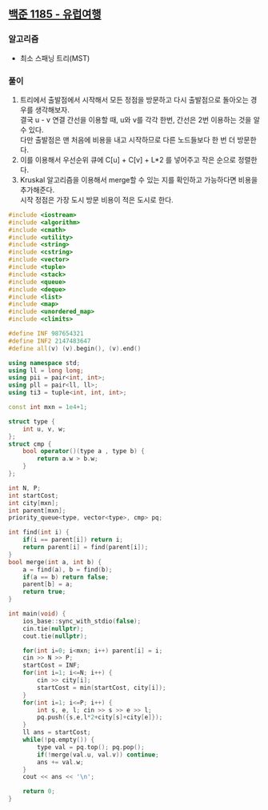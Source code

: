 ## [백준 1185 - 유럽여행](https://www.acmicpc.net/problem/1185)

### 알고리즘
- 최소 스패닝 트리(MST)

### 풀이
1. 트리에서 출발점에서 시작해서 모든 정점을 방문하고 다시 출발점으로 돌아오는 경우를 생각해보자.  
   결국 u - v 연결 간선을 이용할 때, u와 v를 각각 한번, 간선은 2번 이용하는 것을 알 수 있다.  
   다만 출발점은 맨 처음에 비용을 내고 시작하므로 다른 노드들보다 한 번 더 방문한다.
2. 이를 이용해서 우선순위 큐에 C[u] + C[v] + L*2 를 넣어주고 작은 순으로 정렬한다.
3. Kruskal 알고리즘을 이용해서 merge할 수 있는 지를 확인하고 가능하다면 비용을 추가해준다.  
   시작 정점은 가장 도시 방문 비용이 적은 도시로 한다.

```c++
#include <iostream>
#include <algorithm>
#include <cmath>
#include <utility>
#include <string>
#include <cstring>
#include <vector>
#include <tuple>
#include <stack>
#include <queue>
#include <deque>
#include <list>
#include <map>
#include <unordered_map>
#include <climits>

#define INF 987654321
#define INF2 2147483647
#define all(v) (v).begin(), (v).end()

using namespace std;
using ll = long long;
using pii = pair<int, int>;
using pll = pair<ll, ll>;
using ti3 = tuple<int, int, int>;

const int mxn = 1e4+1;

struct type {
    int u, v, w;
};
struct cmp {
    bool operator()(type a , type b) {
        return a.w > b.w;
    }
};

int N, P;
int startCost;
int city[mxn];
int parent[mxn];
priority_queue<type, vector<type>, cmp> pq;

int find(int i) {
    if(i == parent[i]) return i;
    return parent[i] = find(parent[i]);
}
bool merge(int a, int b) {
    a = find(a), b = find(b);
    if(a == b) return false;
    parent[b] = a;
    return true;
}

int main(void) {
    ios_base::sync_with_stdio(false);
    cin.tie(nullptr);
    cout.tie(nullptr);

    for(int i=0; i<mxn; i++) parent[i] = i;
    cin >> N >> P;
    startCost = INF;
    for(int i=1; i<=N; i++) {
        cin >> city[i];
        startCost = min(startCost, city[i]);
    }
    for(int i=1; i<=P; i++) {
        int s, e, l; cin >> s >> e >> l;
        pq.push({s,e,l*2+city[s]+city[e]});
    }
    ll ans = startCost;
    while(!pq.empty()) {
        type val = pq.top(); pq.pop();
        if(!merge(val.u, val.v)) continue;
        ans += val.w;
    }
    cout << ans << '\n';

    return 0;
}
```